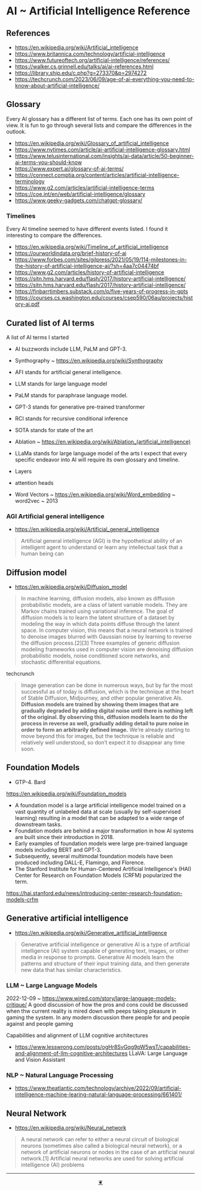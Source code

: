 # AI ~ Artificial Intelligence Reference

## References

* https://en.wikipedia.org/wiki/Artificial_intelligence
* https://www.britannica.com/technology/artificial-intelligence
* https://www.futureoftech.org/artificial-intelligence/references/
* https://walker.cs.grinnell.edu/talks/ai/ai-references.html
* https://library.ship.edu/c.php?g=273370&p=2974272
* https://techcrunch.com/2023/06/09/age-of-ai-everything-you-need-to-know-about-artificial-intelligence/


## Glossary

Every AI glossary has a different list of terms. Each one has its own point of view. It is fun to go through several lists and compare the differences in the outlook.

* https://en.wikipedia.org/wiki/Glossary_of_artificial_intelligence
* https://www.nytimes.com/article/ai-artificial-intelligence-glossary.html
* https://www.telusinternational.com/insights/ai-data/article/50-beginner-ai-terms-you-should-know
* https://www.expert.ai/glossary-of-ai-terms/
* https://connect.comptia.org/content/articles/artificial-intelligence-terminology
* https://www.g2.com/articles/artificial-intelligence-terms
* https://coe.int/en/web/artificial-intelligence/glossary
* https://www.geeky-gadgets.com/chatgpt-glossary/


### Timelines

Every AI timeline seemed to have different events listed. I found it interesting to compare the differences.

* https://en.wikipedia.org/wiki/Timeline_of_artificial_intelligence
* https://ourworldindata.org/brief-history-of-ai
* https://www.forbes.com/sites/gilpress/2021/05/19/114-milestones-in-the-history-of-artificial-intelligence-ai/?sh=4aa7c04474bf
* https://www.g2.com/articles/history-of-artificial-intelligence
* https://sitn.hms.harvard.edu/flash/2017/history-artificial-intelligence/
* https://sitn.hms.harvard.edu/flash/2017/history-artificial-intelligence/
* https://finbarrtimbers.substack.com/p/five-years-of-progress-in-gpts
* https://courses.cs.washington.edu/courses/csep590/06au/projects/history-ai.pdf


## Curated list of AI terms

A list of AI terms I started

* AI buzzwords include LLM, PaLM and GPT-3.
* Synthography ~ https://en.wikipedia.org/wiki/Synthography
* AFI stands for artificial general intelligence.
* LLM stands for large language model
* PaLM stands for paraphrase language model.
* GPT-3 stands for generative pre-trained transformer
* RCI stands for recursive conditional inference
* SOTA stands for state of the art
* Ablation ~ https://en.wikipedia.org/wiki/Ablation_(artificial_intelligence)
* LLaMa stands for large language model of the arts
I expect that every specific endeavor into AI will require its own glossary and timeline.

* Layers

* attention heads
* Word Vectors ~ https://en.wikipedia.org/wiki/Word_embedding ~ word2vec ~ 2013
### AGI Artificial general intelligence

* https://en.wikipedia.org/wiki/Artificial_general_intelligence
> Artificial general intelligence (AGI) is the hypothetical ability of an intelligent agent to understand or learn any intellectual task that a human being can

## Diffusion model

* https://en.wikipedia.org/wiki/Diffusion_model

>In machine learning, diffusion models, also known as diffusion probabilistic models, are a class of latent variable models. They are Markov chains trained using variational inference. The goal of diffusion models is to learn the latent structure of a dataset by modeling the way in which data points diffuse through the latent space. In computer vision, this means that a neural network is trained to denoise images blurred with Gaussian noise by learning to reverse the diffusion process.[2][3] Three examples of generic diffusion modeling frameworks used in computer vision are denoising diffusion probabilistic models, noise conditioned score networks, and stochastic differential equations.

techcrunch

>Image generation can be done in numerous ways, but by far the most successful as of today is diffusion, which is the technique at the heart of Stable Diffusion, Midjourney, and other popular generative AIs. **Diffusion models are trained by showing them images that are gradually degraded by adding digital noise until there is nothing left of the original. By observing this, diffusion models learn to do the process in reverse as well, gradually adding detail to pure noise in order to form an arbitrarily defined image.** We’re already starting to move beyond this for images, but the technique is reliable and relatively well understood, so don’t expect it to disappear any time soon.


## Foundation Models

* GTP-4. Bard

https://en.wikipedia.org/wiki/Foundation_models

* A foundation model is a large artificial intelligence model trained on a vast quantity of unlabeled data at scale (usually by self-supervised learning) resulting in a model that can be adapted to a wide range of downstream tasks.
* Foundation models are behind a major transformation in how AI systems are built since their introduction in 2018.
* Early examples of foundation models were large pre-trained language models including BERT and GPT-3.
* Subsequently, several multimodal foundation models have been produced including DALL-E, Flamingo, and Florence.
* The Stanford Institute for Human-Centered Artificial Intelligence's (HAI) Center for Research on Foundation Models (CRFM) popularized the term.

https://hai.stanford.edu/news/introducing-center-research-foundation-models-crfm


## Generative artificial intelligence

* https://en.wikipedia.org/wiki/Generative_artificial_intelligence

>Generative artificial intelligence or generative AI is a type of artificial intelligence (AI) system capable of generating text, images, or other media in response to prompts. Generative AI models learn the patterns and structure of their input training data, and then generate new data that has similar characteristics.


### LLM ~ Large Language Models

2022-12-09 ~ https://www.wired.com/story/large-language-models-critique/
A good discussion of how the pros and cons could be discussed when thw current reality is mired down with peeps taking pleasure in gaming the system. In any modern discussion there people for and people against and people gaming

Capabilities and alignment of LLM cognitive architectures
* https://www.lesswrong.com/posts/ogHr8SvGqg9pW5wsT/capabilities-and-alignment-of-llm-cognitive-architectures
LLaVA: Large Language and Vision Assistant

### NLP ~ Natural Language Processing

* https://www.theatlantic.com/technology/archive/2022/09/artificial-intelligence-machine-learing-natural-language-processing/661401/

## Neural Network

* https://en.wikipedia.org/wiki/Neural_network

>A neural network can refer to either a neural circuit of biological neurons (sometimes also called a biological neural network), or a network of artificial neurons or nodes in the case of an artificial neural network.[1] Artificial neural networks are used for solving artificial intelligence (AI) problems


***

<center title="Hello! Click me to go up to the top" ><a class=aDingbat href=javascript:window.scrollTo(0,0);> ❦ </a></center>
